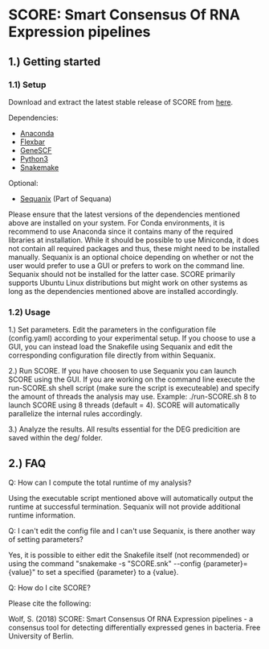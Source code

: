 # SCORE: Smart Consensus Of RNA Expression pipelines

## 1.) Getting started

### 1.1) Setup

Download and extract the latest stable release of SCORE from [here](https://github.com/SiWolf/SCORE/releases).

Dependencies:
* [Anaconda](https://anaconda.org/)
* [Flexbar](https://github.com/seqan/flexbar)
* [GeneSCF](http://genescf.kandurilab.org/)
* [Python3](https://www.python.org/)
* [Snakemake](https://snakemake.readthedocs.io/en/stable/)

Optional:
* [Sequanix](https://github.com/sequana/sequana/) (Part of Sequana)

Please ensure that the latest versions of the dependencies mentioned above are installed on your system. For Conda environments, it is recommend to use Anaconda since it contains many of the required libraries at installation. While it should be possible to use Miniconda, it does not contain all required packages and thus, these might need to be installed manually. Sequanix is an optional choice depending on whether or not the user would prefer to use a GUI or prefers to work on the command line. Sequanix should not be installed for the latter case. SCORE primarily supports Ubuntu Linux distributions but might work on other systems as long as the dependencies mentioned above are installed accordingly.

### 1.2) Usage

1.) Set parameters. Edit the parameters in the configuration file (config.yaml) according to your experimental setup. If you choose to use a GUI, you can instead load the Snakefile using Sequanix and edit the corresponding configuration file directly from within Sequanix.

2.) Run SCORE. If you have choosen to use Sequanix you can launch SCORE using the GUI. If you are working on the command line execute the run-SCORE.sh shell script (make sure the script is executeable) and specify the amount of threads the analysis may use. Example: ./run-SCORE.sh 8 to launch SCORE using 8 threads (default = 4). SCORE will automatically parallelize the internal rules accordingly.

3.) Analyze the results. All results essential for the DEG predicition are saved within the deg/ folder.

## 2.) FAQ

Q: How can I compute the total runtime of my analysis?

Using the executable script mentioned above will automatically output the runtime at successful termination. Sequanix will not provide additional runtime information.

Q: I can't edit the config file and I can't use Sequanix, is there another way of setting parameters?

Yes, it is possible to either edit the Snakefile itself (not recommended) or using the command "snakemake -s "SCORE.snk" --config {parameter}={value}" to set a specified {parameter} to a {value}.

Q: How do I cite SCORE?

Please cite the following:

Wolf, S. (2018) SCORE: Smart Consensus Of RNA Expression pipelines - a consensus tool for detecting differentially expressed genes in bacteria. Free University of Berlin.